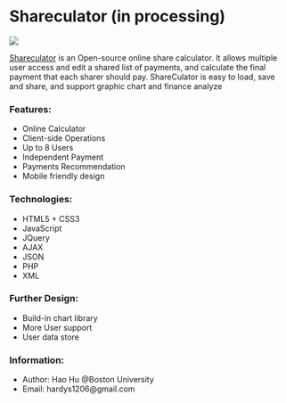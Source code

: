 # Shareculator (in processing)
<p><a href="http://hhao.hostei.com/shareculator/index.php" target="_blank">
<img src="http://hhao.hostei.com/shareculator/pic/logo.png"/></a></p>

<a href="http://hhao.hostei.com/shareculator/index.html" target="_blank">Shareculator</a> is an Open-source online share calculator. It allows multiple user access and edit a shared list of payments, and calculate the final payment that each sharer should pay. ShareCulator is easy to load, save and share, and support graphic chart and finance analyze

<h3>Features: </h3>
  <ul>
    <li>Online Calculator</li>
    <li>Client-side Operations</li>
    <li>Up to 8 Users</li>
    <li>Independent Payment</li>
    <li>Payments Recommendation</li>
    <li>Mobile friendly design</li>
  </ul>

<h3>Technologies: </h3>
  <ul>
    <li>HTML5 + CSS3</li>
    <li>JavaScript</li>
    <li>JQuery</li>
    <li>AJAX</li>
    <li>JSON</li>
    <li>PHP</li>
    <li>XML</li>
  </ul>

<h3>Further Design: </h3>
  <ul>
    <li>Build-in chart library</li>
    <li>More User support</li>
    <li>User data store</li>
  </ul>


<h3>Information: </h3>
  <ul>
    <li>Author: Hao Hu @Boston University</li>
    <li>Email:  hardys1206@gmail.com</li>
  </ul>


